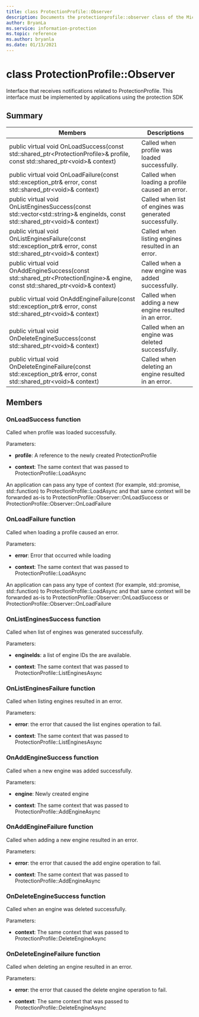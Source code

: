 ```yaml
---
title: class ProtectionProfile::Observer 
description: Documents the protectionprofile::observer class of the Microsoft Information Protection (MIP) SDK.
author: BryanLa
ms.service: information-protection
ms.topic: reference
ms.author: bryanla
ms.date: 01/13/2021
---
```


# class ProtectionProfile::Observer 
Interface that receives notifications related to ProtectionProfile.
This interface must be implemented by applications using the protection SDK
  
## Summary
 Members                        | Descriptions                                
--------------------------------|---------------------------------------------
public virtual void OnLoadSuccess(const std::shared_ptr\<ProtectionProfile\>& profile, const std::shared_ptr\<void\>& context)  |  Called when profile was loaded successfully.
public virtual void OnLoadFailure(const std::exception_ptr& error, const std::shared_ptr\<void\>& context)  |  Called when loading a profile caused an error.
public virtual void OnListEnginesSuccess(const std::vector\<std::string\>& engineIds, const std::shared_ptr\<void\>& context)  |  Called when list of engines was generated successfully.
public virtual void OnListEnginesFailure(const std::exception_ptr& error, const std::shared_ptr\<void\>& context)  |  Called when listing engines resulted in an error.
public virtual void OnAddEngineSuccess(const std::shared_ptr\<ProtectionEngine\>& engine, const std::shared_ptr\<void\>& context)  |  Called when a new engine was added successfully.
public virtual void OnAddEngineFailure(const std::exception_ptr& error, const std::shared_ptr\<void\>& context)  |  Called when adding a new engine resulted in an error.
public virtual void OnDeleteEngineSuccess(const std::shared_ptr\<void\>& context)  |  Called when an engine was deleted successfully.
public virtual void OnDeleteEngineFailure(const std::exception_ptr& error, const std::shared_ptr\<void\>& context)  |  Called when deleting an engine resulted in an error.
  
## Members
  
### OnLoadSuccess function
Called when profile was loaded successfully.

Parameters:  
* **profile**: A reference to the newly created ProtectionProfile


* **context**: The same context that was passed to ProtectionProfile::LoadAsync


An application can pass any type of context (for example, std::promise, std::function) to ProtectionProfile::LoadAsync and that same context will be forwarded as-is to ProtectionProfile::Observer::OnLoadSuccess or ProtectionProfile::Observer::OnLoadFailure
  
### OnLoadFailure function
Called when loading a profile caused an error.

Parameters:  
* **error**: Error that occurred while loading 


* **context**: The same context that was passed to ProtectionProfile::LoadAsync


An application can pass any type of context (for example, std::promise, std::function) to ProtectionProfile::LoadAsync and that same context will be forwarded as-is to ProtectionProfile::Observer::OnLoadSuccess or ProtectionProfile::Observer::OnLoadFailure
  
### OnListEnginesSuccess function
Called when list of engines was generated successfully.

Parameters:  
* **engineIds**: a list of engine IDs the are available. 


* **context**: The same context that was passed to ProtectionProfile::ListEnginesAsync


  
### OnListEnginesFailure function
Called when listing engines resulted in an error.

Parameters:  
* **error**: the error that caused the list engines operation to fail. 


* **context**: The same context that was passed to ProtectionProfile::ListEnginesAsync


  
### OnAddEngineSuccess function
Called when a new engine was added successfully.

Parameters:  
* **engine**: Newly created engine 


* **context**: The same context that was passed to ProtectionProfile::AddEngineAsync


  
### OnAddEngineFailure function
Called when adding a new engine resulted in an error.

Parameters:  
* **error**: the error that caused the add engine operation to fail. 


* **context**: The same context that was passed to ProtectionProfile::AddEngineAsync


  
### OnDeleteEngineSuccess function
Called when an engine was deleted successfully.

Parameters:  
* **context**: The same context that was passed to ProtectionProfile::DeleteEngineAsync


  
### OnDeleteEngineFailure function
Called when deleting an engine resulted in an error.

Parameters:  
* **error**: the error that caused the delete engine operation to fail. 


* **context**: The same context that was passed to ProtectionProfile::DeleteEngineAsync

